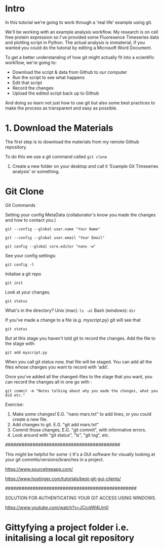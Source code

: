 # Intro

In this tutorial we're going to work through a 'real life' example using git.

We'll be working with an example analysis workflow. My research is on cell free protein expression so I've provided some Fluoresence Timeseries data and plotting script in Python. The actual analysis is immaterial, if you wanted you could do the tutorial by editing a Microsoft Word Document.

To get a better understanding of how git might actually fit into a scientific workflow, we're going to:

* Download the script & data from Github to our computer
* Run the script to see what happens
* Edit that script
* Record the changes
* Upload the edited script back up to Github

And doing so learn not just how to use git but also some best practices to make the process as transparent and easy as possible.

# 1. Download the Materials

The first step is to download the materials from my remote Github repository.

To do this we use a git command called
`git clone`



1. Create a new folder on your desktop and call it 'Example Git Timeseries analysis' or something.

# Git Clone










Git Commands

Setting your config MetaData (collaborator's know  you made the changes and how to contact you.)


`git --config --global user.name "Your Name"`

`git --config --global user.email "Your Email"`

`git config --global core.editor "nano -w"`


See your config settings:

`git config -l`

Initalise a git repo

`git init`

Look at your changes.

`git status`

What's in the directory?
Unix (mac):      `ls -al`
Bash (windows):     `dir`

If you've made a change to a file (e.g. myscript.py) git will see that

`git status`

But at this stage you haven't told git to record the changes. Add the file to the stage with:

`git add myscript.py`

When you call git status now, that file will be staged. You can add all the files whose changes you want to record with 'add'.

Once you've added all the changed-files to the stage that you want, you can record the changes all in one go with :

`git commit -m "Notes talking about why you made the changes, what you did etc."`

Exercise:
1. Make some changes! E.G. "nano mars.txt" to add lines, or you could create a new file.
2. Add changes to git. E.G. "git add mars.txt"
3. Commit those changes, E.G. "git commit",  with informative errors.
4. Look around with "git status", "ls", "git log", etc.

##########################################

This might be helpful for some :)
It's a GUI software for visually looking at your git commits/versions/branches in a project.

https://www.sourcetreeapp.com/

https://www.hostinger.com/tutorials/best-git-gui-clients/



 ################################################

 SOLUTION FOR AUTHENTICATING YOUR GIT ACCESS USING WINDOWS.

 https://www.youtube.com/watch?v=JCcrdW4Llm0







# Gittyfying a project folder i.e. initalising a local git repository
